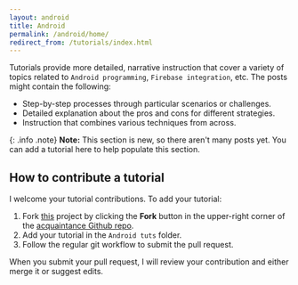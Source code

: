 ```yaml
---
layout: android
title: Android
permalink: /android/home/
redirect_from: /tutorials/index.html
---
```


Tutorials provide more detailed, narrative instruction that cover a variety of topics related to `Android programming`, `Firebase integration`, etc. The posts might contain the following:

* Step-by-step processes through particular scenarios or challenges.
* Detailed explanation about the pros and cons for different strategies.
* Instruction that combines various techniques from across.


{: .info .note}
**Note:** This section is new, so there aren't many posts yet. You can add a tutorial here to help populate this section.


## How to contribute a tutorial

I welcome your tutorial contributions. To add your tutorial:

1. Fork [this](https://github.com/amit-upadhyay-IT/acquaintance) project by clicking the **Fork** button in the upper-right corner of the [acquaintance Github repo](https://github.com/amit-upadhyay-IT/acquaintance).
2. Add your tutorial in the `Android tuts` folder.
3. Follow the regular git workflow to submit the pull request.

When you submit your pull request, I will review your contribution and either merge it or suggest edits.

